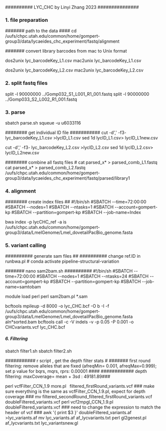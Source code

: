 ########## LYC_CHC by Linyi Zhang 2023 ###############
### 1. file preparation ###
####### path to the data ####
cd /uufs/chpc.utah.edu/common/home/gompert-group3/data/lycaeides_chc_experiment/fastq/alignment

####### convert library barcodes from mac to Unix format 

dos2unix lyc_barcodeKey_L1.csv
mac2unix lyc_barcodeKey_L1.csv 

dos2unix  lyc_barcodeKey_L2.csv
mac2unix lyc_barcodeKey_L2.csv 

### 2. split fastq files ####
split -l 90000000 ../Gomp032_S1_L001_R1_001.fastq
split -l 90000000 ../Gomp033_S2_L002_R1_001.fastq

### 3. parse ###
sbatch parse.sh
squeue -u u6033116

######## get individual ID file ###########
cut -d',' -f3- lyc_barcodeKey_L1.csv >lycID_L1.csv
sed 1d lycID_L1.csv> lycID_L1new.csv

cut -d',' -f3- lyc_barcodeKey_L2.csv >lycID_L2.csv
sed 1d lycID_L2.csv> lycID_L2new.csv

######## combine all fastq files #
cat parsed_x* > parsed_comb_L1.fastq
cat parsed_x* > parsed_comb_L2.fastq
/uufs/chpc.utah.edu/common/home/gompert-group3/data/lycaeides_chc_experiment/fastq/parsed/library1

### 4. alignment ###
######## create index files ##
#!/bin/sh
#SBATCH --time=72:00:00
#SBATCH --nodes=1
#SBATCH --ntasks=1
#SBATCH --account=gompert-kp
#SBATCH --partition=gompert-kp
#SBATCH --job-name=Index

bwa index -p lycCHC_ref -a is /uufs/chpc.utah.edu/common/home/gompert-group3/data/LmelGenome/Lmel_dovetailPacBio_genome.fasta

### 5. variant calling ###
########## generate sam files ##
########## change ref.ID in runbwa.pl #
conda activate pipeline-structural-variation

####### nano sam2bam.sh ##########
#!/bin/sh
#SBATCH --time=72:00:00
#SBATCH --nodes=1
#SBATCH --ntasks=24
#SBATCH --account=gompert-kp
#SBATCH --partition=gompert-kp
#SBATCH --job-name=samtobam

module load perl
perl sam2bam.pl *.sam

bcftools mpileup -d 8000 -o lyc_CHC.bcf -O b -I -f /uufs/chpc.utah.edu/common/home/gompert-group3/data/LmelGenome/Lmel_dovetailPacBio_genome.fasta aln*sorted.bam 
bcftools call -c -V indels -v -p 0.05 -P 0.001 -o CHCvariants.vcf lyc_CHC.bcf

##### 6. Filtering ######
sbatch filter1.sh
sbatch filter2.sh

########### r script , get the depth filter stats #
####### first round filtering: remove alleles that are fixed (afreqMin= 0.001, afreqMax=0.999); set p value for bqrs, mqrs, rprs: 0.00001 ####
############ depth filtering: maxCoverage= mean + 3sd : 49181.89###

perl vcfFilter_CCN_1.9 more.pl  filtered_firstRound_variants.vcf  ### make sure everything is the same as vcfFilter_CCN_1.9.pl, expect for depth coverage ###
mv filtered_secondRound_filtered_firstRound_variants.vcf doubleFiltered_variants.vcf
perl vcf2mpgl_CCN_1.9.pl doubleFiltered_variants.vcf  ### need to change the expression to match the header of vcf ###
awk '{ print $3 }' doubleFiltered_variants.af >lyc_variants.af
mv lyc_variants.af af_lycvariants.txt
perl gl2genest.pl af_lycvariants.txt lyc_variantsnew.gl



